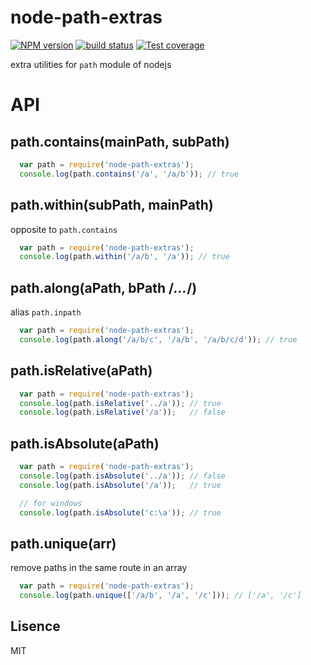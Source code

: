 # node-path-extras
[![NPM version][npm-image]][npm-url]
[![build status][travis-image]][travis-url]
[![Test coverage][coveralls-image]][coveralls-url]

extra utilities for `path` module of nodejs

# API

## path.contains(mainPath, subPath)

```javascript
  var path = require('node-path-extras');
  console.log(path.contains('/a', '/a/b')); // true
```

## path.within(subPath, mainPath)

opposite to `path.contains`

```javascript
  var path = require('node-path-extras');
  console.log(path.within('/a/b', '/a')); // true
```

## path.along(aPath, bPath /*...*/)

alias `path.inpath`

```javascript
  var path = require('node-path-extras');
  console.log(path.along('/a/b/c', '/a/b', '/a/b/c/d')); // true
```

## path.isRelative(aPath)

```javascript
  var path = require('node-path-extras');
  console.log(path.isRelative('../a')); // true
  console.log(path.isRelative('/a'));   // false
```

## path.isAbsolute(aPath)

```javascript
  var path = require('node-path-extras');
  console.log(path.isAbsolute('../a')); // false
  console.log(path.isAbsolute('/a'));   // true

  // for windows
  console.log(path.isAbsolute('c:\a')); // true
```
## path.unique(arr)

remove paths in the same route in an array

```javascript
  var path = require('node-path-extras');
  console.log(path.unique(['/a/b', '/a', '/c'])); // ['/a', '/c']
```

## Lisence
MIT

[npm-image]: https://img.shields.io/npm/v/node-path-extras.svg?style=flat-square
[npm-url]: https://npmjs.org/package/node-path-extras
[travis-image]: https://img.shields.io/travis/luckydrq/node-path-extras/master.svg?style=flat-square
[travis-url]: https://travis-ci.org/luckydrq/node-path-extras
[coveralls-image]: https://img.shields.io/coveralls/luckydrq/node-path-extras/master.svg?style=flat-square
[coveralls-url]: https://coveralls.io/r/luckydrq/node-path-extras?branch=master
